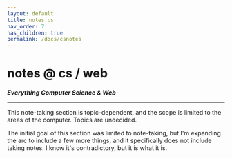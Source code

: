 ```yaml
---
layout: default
title: notes.cs
nav_order: 7
has_children: true
permalink: /docs/csnotes
---
```


# notes @ cs / web

__*Everything Computer Science & Web*__

---

This note-taking section is topic-dependent, and the scope is limited to the areas of the computer. Topics are undecided.

The initial goal of this section was limited to note-taking, but I'm expanding the arc to include a few more things, and it specifically does not include taking notes. I know it's contradictory, but it is what it is.

<!-- __How's this different from other sections which have *notes*__?


- All the notes will be dumped at [r8w @ notes](https://r8w.github.io/notes){:target="_blank"}
 -->
